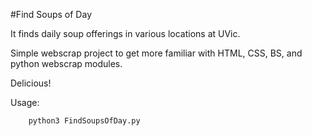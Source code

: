 #Find Soups of Day

It finds daily soup offerings in various locations at UVic.

Simple webscrap project to get more familiar with HTML, CSS, BS, and python webscrap modules.

Delicious!

Usage:

        python3 FindSoupsOfDay.py
